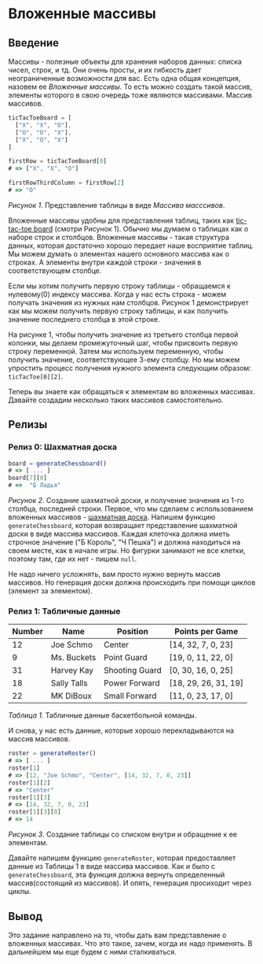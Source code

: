 # Вложенные массивы

## Введение
Массивы - полезные объекты для хранения наборов данных: списка чисел, строк, и тд. Они очень просты, и их гибкость дает неограниченные возможности для вас. Есть одна общая концепция, назовем ее *Вложенные массивы*. То есть можно создать такой массив, элементы которого в свою очередь тоже являются массивами. Массив массивов.


```javascript
ticTacToeBoard = [
  ["X", "X", "O"],
  ["O", "O", "X"],
  ["X", "O", "X"]
]

firstRow = ticTacToeBoard[0]
# => ["X", "X", "O"]

firstRowThirdColumn = firstRow[2]
# => "O"
```
*Рисунок 1*.  Представление таблицы в виде *Массива масссивов*.

Вложенные массивы удобны для представления таблиц, таких как [tic-tac-toe board](https://en.wikipedia.org/wiki/Tic-tac-toe) (смотри Рисунок 1).  Обычно мы думаем о таблицах как о наборе строк и столбцов. Вложенные массивы - такая структура данных, которая достаточно хорошо передает наше восприятие таблиц. Мы можем думать о элементах нашего основного массива как о строках. А элементы внутри каждой строки - значения в соответствующем столбце.

Если мы хотим получить первую строку таблицы - обращаемся к нулевому(0) индексу массива. Когда у нас есть строка - можем получать значения из нужных нам столбцов. Рисунок 1 демонстрирует как мы можем получить первую строку таблицы, и как получить значение последнего столбца в этой строке.

На рисунке 1, чтобы получить значение из третьего столбца первой колонки, мы делаем промежуточный шаг, чтобы присвоить первую строку переменной. Затем мы используем переменную, чтобы получить значение, соответствующее 3-ему столбцу. Но мы можем упростить процесс получения нужного элемента следующим образом:
`ticTacToe[0][2]`.

Теперь вы знаете как обращаться к элементам во вложенных массивах. Давайте создадим несколько таких массивов самостоятельно.


## Релизы
### Релиз 0: Шахматная доска
```javascript
board = generateChessboard()
# => [ ... ]
board[7][0]
# =>  "Б Ладья"
```
*Рисунок 2*.  Создание шахматной доски, и получение значения из 1-го столбца, последней строки.
Первое, что мы сделаем с использованием вложенных массивов - [шахматная доска](https://en.wikipedia.org/wiki/Chess#Rules).  Напишем функцию `generateChessboard`, которая возвращает представление шахматной доски в виде массива массивов. Каждая клеточка должна иметь строчное значение ("Б Король", "Ч Пешка") и должна находиться на своем месте, как в начале игры. Но фигурки занимают не все клетки, поэтому там, где их нет - пишем `null`.

Не надо ничего усложнять, вам просто нужно вернуть массив массивов. Но генерация доски должна происходить при помощи циклов (элемент за элементом).


### Релиз 1: Табличные данные

| Number  | Name        | Position       | Points per Game      |
|---------|-------------|----------------|----------------------|
| 12      | Joe Schmo   | Center         | [14, 32, 7, 0, 23]   |
| 9       | Ms. Buckets | Point Guard    | [19, 0, 11, 22, 0]   |
| 31      | Harvey Kay  | Shooting Guard | [0, 30, 16, 0, 25]   |
| 18      | Sally Talls | Power Forward  | [18, 29, 26, 31, 19] |
| 22      | MK DiBoux   | Small Forward  | [11, 0, 23, 17, 0]   |

*Таблица 1*.  Табличные данные баскетбольной команды.



И снова, у нас есть данные, которые хорошо перекладываются на массив массивов.

```javascript
roster = generateRoster()
# => [ ... ]
roster[1]
# => [12, "Joe Schmo", "Center", [14, 32, 7, 0, 23]]
roster[1][2]
# => "Center"
roster[1][3]
# => [14, 32, 7, 0, 23]
roster[1][3][0]
# => 14
```
*Рисунок 3*.  Создание таблицы со списком внутри и обращение к ее элементам.

Давайте напишем функцию `generateRoster`, которая предоставляет данные из Таблицы 1 в виде массива массивов. Как и было с `generateChessboard`, эта функция должна вернуть определенный массив(состоящий из массивов). И опять, генерация просиходит через циклы.


## Вывод
Это задание направлено на то, чтобы дать вам представление о вложенных массивах. Что это такое, зачем, когда их надо применять. В дальнейшем мы еще будем с ними сталкиваться.
